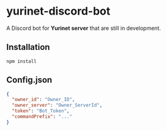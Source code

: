 # yurinet-discord-bot
A Discord bot for **Yurinet server** that are still in development.
## Installation
```npm install ```
## Config.json
```json
{
  "owner_id": "Owner_ID",
  "owner_server": "Owner_ServerId",
  "token": "Bot_Token",
  "commandPrefix": "..."
}
```